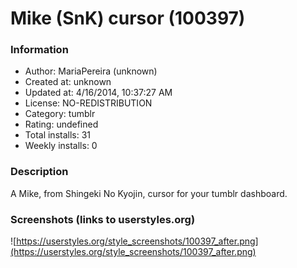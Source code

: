 # Mike (SnK) cursor (100397)

### Information
- Author: MariaPereira (unknown)
- Created at: unknown
- Updated at: 4/16/2014, 10:37:27 AM
- License: NO-REDISTRIBUTION
- Category: tumblr
- Rating: undefined
- Total installs: 31
- Weekly installs: 0


### Description
A Mike, from Shingeki No Kyojin, cursor for your tumblr dashboard.


### Screenshots (links to userstyles.org)
![https://userstyles.org/style_screenshots/100397_after.png](https://userstyles.org/style_screenshots/100397_after.png)



